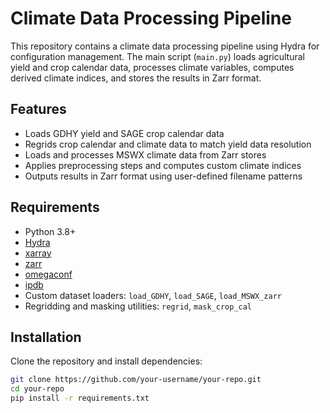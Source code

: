 # Climate Data Processing Pipeline

This repository contains a climate data processing pipeline using Hydra for configuration management. The main script (`main.py`) loads agricultural yield and crop calendar data, processes climate variables, computes derived climate indices, and stores the results in Zarr format.

## Features

- Loads GDHY yield and SAGE crop calendar data
- Regrids crop calendar and climate data to match yield data resolution
- Loads and processes MSWX climate data from Zarr stores
- Applies preprocessing steps and computes custom climate indices
- Outputs results in Zarr format using user-defined filename patterns

## Requirements

- Python 3.8+
- [Hydra](https://hydra.cc/)
- [xarray](https://docs.xarray.dev/)
- [zarr](https://zarr.readthedocs.io/)
- [omegaconf](https://omegaconf.readthedocs.io/)
- [ipdb](https://pypi.org/project/ipdb/)
- Custom dataset loaders: `load_GDHY`, `load_SAGE`, `load_MSWX_zarr`
- Regridding and masking utilities: `regrid`, `mask_crop_cal`

## Installation

Clone the repository and install dependencies:

```bash
git clone https://github.com/your-username/your-repo.git
cd your-repo
pip install -r requirements.txt
